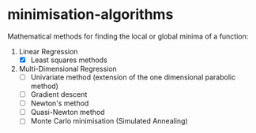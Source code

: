 # minimisation-algorithms
Mathematical methods for finding the local or global minima of a function:
1. Linear Regression
    - [x] Least squares methods
2. Multi-Dimensional Regression
    - [ ] Univariate method (extension of the one dimensional parabolic method)
    - [ ] Gradient descent
    - [ ] Newton's method
    - [ ] Quasi-Newton method
    - [ ] Monte Carlo minimisation (Simulated Annealing)
